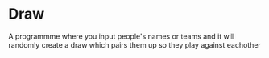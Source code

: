 # Draw
A programmme where you input people's names or teams and it will randomly create a draw which pairs them up so they play against eachother
